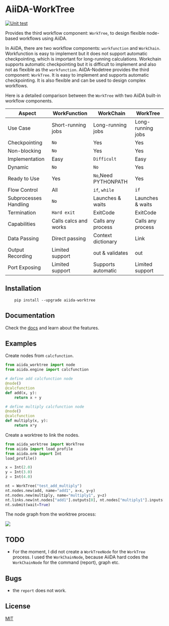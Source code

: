 # AiiDA-WorkTree

[![Unit test](https://github.com/superstar54/aiida-worktree/actions/workflows/ci.yaml/badge.svg)](https://github.com/superstar54/aiida-worktree/actions/workflows/ci.yaml)

Provides the third workflow component: `WorkTree`, to design flexible node-based workflows using AiiDA.

In AiiDA, there are two workflow components: `workfunction` and `WorkChain`. Workfunction is easy to implement but it does not support automatic checkpointing, which is important for long-running calculations. Workchain supports automatic checkpointing but it is difficult to implement and also not as flexible as the `workfunction`. AiiDA-Nodetree provides the third component: `WorkTree`. It is easy to implement and supports automatic checkpointing. It is also flexible and can be used to design complex workflows.


Here is a detailed comparison between the ``WorkTree`` with two AiiDA built-in workflow components.


| Aspect                   | WorkFunction           | WorkChain              | WorkTree               |
| ------------------------ | ---------------------- | ---------------------- | ---------------------- |
| Use Case                 | Short-running jobs     | Long-running jobs      | Long-running jobs      |
| Checkpointing            | ``No``                 | Yes                    | Yes                    |
| Non-blocking             | ``No``                 | Yes                    | Yes                    |
| Implementation           | Easy                   | ``Difficult``          | Easy                   |
| Dynamic                  | ``No``                 | ``No``                 | Yes                    |
| Ready to Use             | Yes                    | ``No``,Need PYTHONPATH | Yes                    |
| Flow Control             | All                    | `if`, `while`          | `if`                   |
| Subprocesses Handling    | ``No``                 | Launches & waits       | Launches & waits       |
| Termination              | ``Hard exit``          | ExitCode               | ExitCode               |
| Capabilities             | Calls calcs and works  | Calls any process      | Calls any process      |
| Data Passing             | Direct passing         | Context dictionary     | Link                   |
| Output Recording         | Limited support        | out & validates        | out                    |
| Port Exposing            | Limited support        | Supports automatic     | Limited support        |



## Installation

```console
    pip install --upgrade aiida-worktree
```


## Documentation
Check the [docs](https://aiida-worktree.readthedocs.io/en/latest/) and learn about the features.

## Examples

Create nodes from `calcfunction`.

```python
from aiida_worktree import node
from aiida.engine import calcfunction

# define add calcfunction node
@node()
@calcfunction
def add(x, y):
    return x + y

# define multiply calcfunction node
@node()
@calcfunction
def multiply(x, y):
    return x*y

```

Create a worktree to link the nodes.

```python
from aiida_worktree import WorkTree
from aiida import load_profile
from aiida.orm import Int
load_profile()

x = Int(2.0)
y = Int(3.0)
z = Int(4.0)

nt = WorkTree("test_add_multiply")
nt.nodes.new(add, name="add1", x=x, y=y)
nt.nodes.new(multiply, name="multiply1", y=z)
nt.links.new(nt.nodes["add1"].outputs[0], nt.nodes["multiply1"].inputs["x"])
nt.submit(wait=True)
```

The node graph from the worktree process:

<img src="docs/source/_static/images/add_multiply.png"/>


## TODO
- For the moment, I did not create a `WorkTreeNode` for the `WorkTree` process. I used the `WorkChainNode`, because AiiDA hard codes the `WorkChainNode` for the command (report), graph etc.


## Bugs
- the `report` does not work.

## License
[MIT](http://opensource.org/licenses/MIT)
